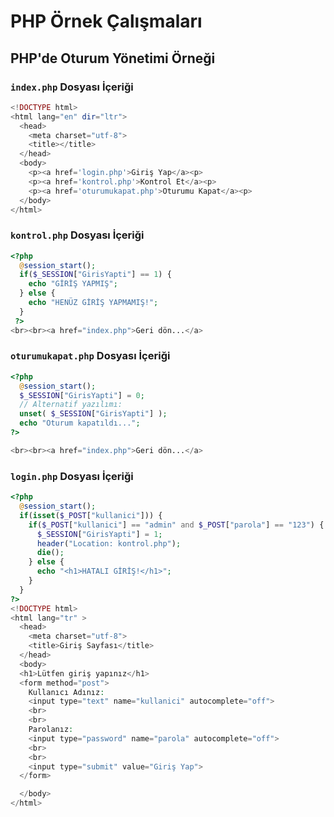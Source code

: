 # PHP Örnek Çalışmaları

## PHP'de Oturum Yönetimi Örneği

### ```index.php``` Dosyası İçeriği
```PHP
<!DOCTYPE html>
<html lang="en" dir="ltr">
  <head>
    <meta charset="utf-8">
    <title></title>
  </head>
  <body>
    <p><a href='login.php'>Giriş Yap</a><p>
    <p><a href='kontrol.php'>Kontrol Et</a><p>
    <p><a href='oturumukapat.php'>Oturumu Kapat</a><p>
  </body>
</html>
```


### ```kontrol.php``` Dosyası İçeriği
```PHP
<?php
  @session_start();
  if($_SESSION["GirisYapti"] == 1) {
    echo "GİRİŞ YAPMIŞ";
  } else {
    echo "HENÜZ GİRİŞ YAPMAMIŞ!";
  }
 ?>
<br><br><a href="index.php">Geri dön...</a>
```


### ```oturumukapat.php``` Dosyası İçeriği
```PHP
<?php
  @session_start();
  $_SESSION["GirisYapti"] = 0;
  // Alternatif yazılımı:
  unset( $_SESSION["GirisYapti"] );
  echo "Oturum kapatıldı...";
?>

<br><br><a href="index.php">Geri dön...</a>
```


### ```login.php``` Dosyası İçeriği
```PHP
<?php
  @session_start();
  if(isset($_POST["kullanici"])) {
    if($_POST["kullanici"] == "admin" and $_POST["parola"] == "123") {
      $_SESSION["GirisYapti"] = 1;
      header("Location: kontrol.php");
      die();
    } else {
      echo "<h1>HATALI GİRİŞ!</h1>";
    }
  }
?>
<!DOCTYPE html>
<html lang="tr" >
  <head>
    <meta charset="utf-8">
    <title>Giriş Sayfası</title>
  </head>
  <body>
  <h1>Lütfen giriş yapınız</h1>
  <form method="post">
    Kullanıcı Adınız:
    <input type="text" name="kullanici" autocomplete="off">
    <br>
    <br>
    Parolanız:
    <input type="password" name="parola" autocomplete="off">
    <br>
    <br>
    <input type="submit" value="Giriş Yap">
  </form>

  </body>
</html>
```
